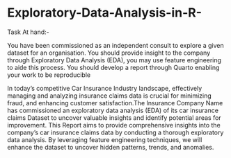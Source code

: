 # Exploratory-Data-Analysis-in-R-

Task At hand:-

You have been commissioned as an independent consult to explore a given dataset for an organisation. You should provide insight to the company through Exploratory Data Analysis (EDA), you may use feature engineering to aide this process. You should develop a report through Quarto enabling your work to be reproducible

In today’s competitive Car Insurance Industry landscape, effectively managing and analyzing insurance claims data is crucial for minimizing fraud, and enhancing customer satisfaction.The Insurance Company Name has commissioned an exploratory data analysis (EDA) of its car insurance claims Dataset to uncover valuable insights and identify potential areas for improvement.
This Report aims to provide comprehensive insights into the company’s car insurance claims data by conducting a thorough exploratory data analysis. By leveraging feature engineering techniques, we will enhance the dataset to uncover hidden patterns, trends, and anomalies.
